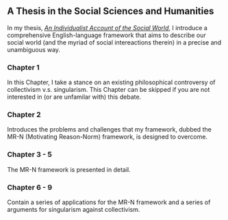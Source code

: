 ## A Thesis in the Social Sciences and Humanities

In my thesis, [*An Individualist Account of the Social World*](https://github.com/Weidsn/An-Individualist-Account-of-the-Social-World/blob/main/An%20Individualist%20Account%20of%20the%20Social%20World.pdf), I introduce a comprehensive English-language framework that aims to describe our social world (and the myriad of social intereactions therein) in a precise and unambiguous way. 

### Chapter 1
In this Chapter, I take a stance on an existing philosophical controversy of collectivism v.s. singularism. This Chapter can be skipped if you are not interested in (or are unfamilar with) this debate. 

### Chapter 2
Introduces the problems and challenges that my framework, dubbed the MR-N (Motivating Reason-Norm) framework, is designed to overcome. 

### Chapter 3 - 5
The MR-N framework is presented in detail. 

### Chapter 6 - 9
Contain a series of applications for the MR-N framework and a series of arguments for singularism against collectivism. 
